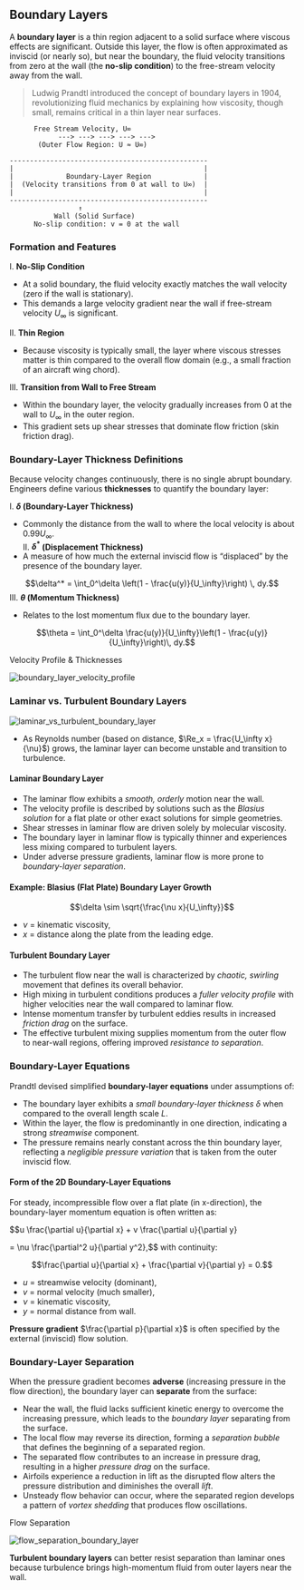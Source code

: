 ## Boundary Layers

A **boundary layer** is a thin region adjacent to a solid surface where viscous effects are significant. Outside this layer, the flow is often approximated as inviscid (or nearly so), but near the boundary, the fluid velocity transitions from zero at the wall (the **no-slip condition**) to the free-stream velocity away from the wall.

> Ludwig Prandtl introduced the concept of boundary layers in 1904, revolutionizing fluid mechanics by explaining how viscosity, though small, remains critical in a thin layer near surfaces.

```
      Free Stream Velocity, U∞
            ---> ---> ---> ---> ---> 
       (Outer Flow Region: U ≈ U∞)

-------------------------------------------------
|                                               |
|             Boundary-Layer Region             |
|  (Velocity transitions from 0 at wall to U∞)  |
|                                               |
-------------------------------------------------
                 ↑
           Wall (Solid Surface)
      No-slip condition: v = 0 at the wall
```

### Formation and Features

I. **No-Slip Condition**  

- At a solid boundary, the fluid velocity exactly matches the wall velocity (zero if the wall is stationary).  
- This demands a large velocity gradient near the wall if free-stream velocity $U_\infty$ is significant.

II. **Thin Region**  
- Because viscosity is typically small, the layer where viscous stresses matter is thin compared to the overall flow domain (e.g., a small fraction of an aircraft wing chord).

III. **Transition from Wall to Free Stream**  

- Within the boundary layer, the velocity gradually increases from $0$ at the wall to $U_\infty$ in the outer region.  
- This gradient sets up shear stresses that dominate flow friction (skin friction drag).

### Boundary-Layer Thickness Definitions

Because velocity changes continuously, there is no single abrupt boundary. Engineers define various **thicknesses** to quantify the boundary layer:

I. **$\delta$ (Boundary-Layer Thickness)**  
   - Commonly the distance from the wall to where the local velocity is about $0.99U_\infty$.  
II. **$\delta^*$ (Displacement Thickness)**  
   - A measure of how much the external inviscid flow is “displaced” by the presence of the boundary layer.  

   $$\delta^* = \int_0^\delta \left(1 - \frac{u(y)}{U_\infty}\right) \, dy.$$
III. **$\theta$ (Momentum Thickness)**  
   - Relates to the lost momentum flux due to the boundary layer.  

   $$\theta = \int_0^\delta \frac{u(y)}{U_\infty}\left(1 - \frac{u(y)}{U_\infty}\right)\, dy.$$

Velocity Profile & Thicknesses

![boundary_layer_velocity_profile](https://github.com/user-attachments/assets/0b3f51b4-7771-4d87-b59a-0bde6705b383)

### Laminar vs. Turbulent Boundary Layers

![laminar_vs_turbulent_boundary_layer](https://github.com/user-attachments/assets/f3c4d10c-e5c9-46c6-a51e-654283177761)


* As Reynolds number (based on distance, $\Re_x = \frac{U_\infty x}{\nu}$) grows, the laminar layer can become unstable and transition to turbulence.

#### Laminar Boundary Layer

- The laminar flow exhibits a *smooth, orderly* motion near the wall.
- The velocity profile is described by solutions such as the *Blasius solution* for a flat plate or other exact solutions for simple geometries.
- Shear stresses in laminar flow are driven solely by molecular viscosity.
- The boundary layer in laminar flow is typically thinner and experiences less mixing compared to turbulent layers.
- Under adverse pressure gradients, laminar flow is more prone to *boundary-layer separation*.

#### Example: Blasius (Flat Plate) Boundary Layer Growth

$$\delta \sim \sqrt{\frac{\nu x}{U_\infty}}$$

- $\nu$ = kinematic viscosity,  
- $x$ = distance along the plate from the leading edge.

#### Turbulent Boundary Layer

- The turbulent flow near the wall is characterized by *chaotic, swirling* movement that defines its overall behavior.
- High mixing in turbulent conditions produces a *fuller velocity profile* with higher velocities near the wall compared to laminar flow.
- Intense momentum transfer by turbulent eddies results in increased *friction drag* on the surface.
- The effective turbulent mixing supplies momentum from the outer flow to near-wall regions, offering improved *resistance to separation*.

### Boundary-Layer Equations

Prandtl devised simplified **boundary-layer equations** under assumptions of:

- The boundary layer exhibits a *small boundary-layer thickness* $\delta$ when compared to the overall length scale $L$.
- Within the layer, the flow is predominantly in one direction, indicating a strong *streamwise* component.
- The pressure remains nearly constant across the thin boundary layer, reflecting a *negligible pressure variation* that is taken from the outer inviscid flow.

#### Form of the 2D Boundary-Layer Equations

For steady, incompressible flow over a flat plate (in x-direction), the boundary-layer momentum equation is often written as:

$$u \frac{\partial u}{\partial x} + v \frac{\partial u}{\partial y}

= \nu \frac{\partial^2 u}{\partial y^2},$$
with continuity:

$$\frac{\partial u}{\partial x} + \frac{\partial v}{\partial y} = 0.$$

- $u$ = streamwise velocity (dominant),  
- $v$ = normal velocity (much smaller),  
- $\nu$ = kinematic viscosity,  
- $y$ = normal distance from wall.

**Pressure gradient** $\frac{\partial p}{\partial x}$ is often specified by the external (inviscid) flow solution.

### Boundary-Layer Separation

When the pressure gradient becomes **adverse** (increasing pressure in the flow direction), the boundary layer can **separate** from the surface:

- Near the wall, the fluid lacks sufficient kinetic energy to overcome the increasing pressure, which leads to the *boundary layer* separating from the surface.
- The local flow may reverse its direction, forming a *separation bubble* that defines the beginning of a separated region.
- The separated flow contributes to an increase in pressure drag, resulting in a higher *pressure drag* on the surface.
- Airfoils experience a reduction in lift as the disrupted flow alters the pressure distribution and diminishes the overall *lift*.
- Unsteady flow behavior can occur, where the separated region develops a pattern of *vortex shedding* that produces flow oscillations.

Flow Separation

![flow_separation_boundary_layer](https://github.com/user-attachments/assets/aac53dde-9acf-4f5f-857d-00ef54ecbf6b)

**Turbulent boundary layers** can better resist separation than laminar ones because turbulence brings high-momentum fluid from outer layers near the wall.


